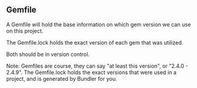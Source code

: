 ## Gemfile

A Gemfile will hold the base information on which gem version we can use on this project.

The Gemfile.lock holds the exact version of each gem that was utilized.

Both should be in version control.


Note: Gemfiles are course, they can say "at least this version", or "2.4.0 - 2.4.9". The Gemfile.lock holds the exact versions that were used in a project, and is generated by Bundler for you.

